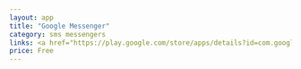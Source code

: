```yaml
---
layout: app
title: "Google Messenger"
category: sms messengers
links: <a href="https://play.google.com/store/apps/details?id=com.google.android.apps.messaging&hl=en">Play Store</a>
price: Free
---
```

